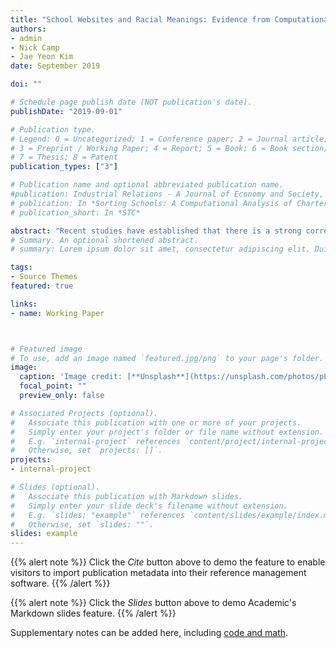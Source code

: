```yaml
---
title: "School Websites and Racial Meanings: Evidence from Computational Text Analysis and Online Experiments"
authors:
- admin
- Nick Camp
- Jae Yeon Kim
date: September 2019

doi: ""

# Schedule page publish date (NOT publication's date).
publishDate: "2019-09-01"

# Publication type.
# Legend: 0 = Uncategorized; 1 = Conference paper; 2 = Journal article;
# 3 = Preprint / Working Paper; 4 = Report; 5 = Book; 6 = Book section;
# 7 = Thesis; 8 = Patent
publication_types: ["3"]

# Publication name and optional abbreviated publication name.
#publication: Industrial Relations - A Journal of Economy and Society, 55(4) 632–61.
# publication: In *Sorting Schools: A Computational Analysis of Charter School Identities and Stratification*
# publication_short: In *STC*

abstract: "Recent studies have established that there is a strong correlation between charter schools and school segregation. We identify linguistic and psychological mechanisms that tie them together. We scraped mission statements from 5,334 charter school websites across the United States. Computational text analysis of these mission statements describes that the languages used in these schools significantly vary by race (white/black) and poverty. Online experiments support the theory that racially coded linguistic cues influence how viewers perceive racial demographics and valuations of different schools. The findings have implications for educational inequality in general and school segregation in particular. The methods we use also illustrate how the combination of natural language processing and online experiments strengthens both internal and external validity."
# Summary. An optional shortened abstract.
# summary: Lorem ipsum dolor sit amet, consectetur adipiscing elit. Duis posuere tellus ac convallis placerat. Proin tincidunt magna sed ex sollicitudin condimentum. 

tags:
- Source Themes
featured: true

links:
- name: Working Paper



# Featured image
# To use, add an image named `featured.jpg/png` to your page's folder. 
image:
  caption: 'Image credit: [**Unsplash**](https://unsplash.com/photos/pLCdAaMFLTE)'
  focal_point: ""
  preview_only: false

# Associated Projects (optional).
#   Associate this publication with one or more of your projects.
#   Simply enter your project's folder or file name without extension.
#   E.g. `internal-project` references `content/project/internal-project/index.md`.
#   Otherwise, set `projects: []`.
projects:
- internal-project

# Slides (optional).
#   Associate this publication with Markdown slides.
#   Simply enter your slide deck's filename without extension.
#   E.g. `slides: "example"` references `content/slides/example/index.md`.
#   Otherwise, set `slides: ""`.
slides: example
---
```


{{% alert note %}}
Click the *Cite* button above to demo the feature to enable visitors to import publication metadata into their reference management software.
{{% /alert %}}

{{% alert note %}}
Click the *Slides* button above to demo Academic's Markdown slides feature.
{{% /alert %}}

Supplementary notes can be added here, including [code and math](https://sourcethemes.com/academic/docs/writing-markdown-latex/).

